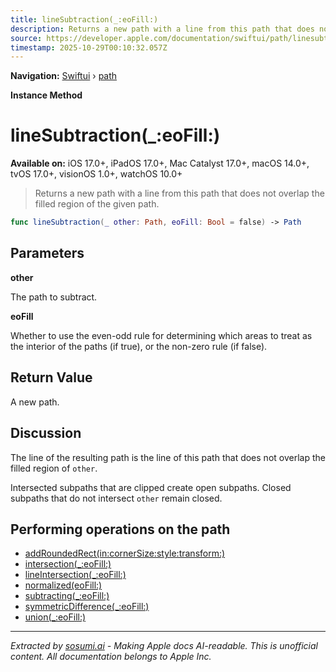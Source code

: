 ```yaml
---
title: lineSubtraction(_:eoFill:)
description: Returns a new path with a line from this path that does not overlap the filled region of the given path.
source: https://developer.apple.com/documentation/swiftui/path/linesubtraction(_:eofill:)
timestamp: 2025-10-29T00:10:32.057Z
---
```


**Navigation:** [Swiftui](/documentation/swiftui) › [path](/documentation/swiftui/path)

**Instance Method**

# lineSubtraction(_:eoFill:)

**Available on:** iOS 17.0+, iPadOS 17.0+, Mac Catalyst 17.0+, macOS 14.0+, tvOS 17.0+, visionOS 1.0+, watchOS 10.0+

> Returns a new path with a line from this path that does not overlap the filled region of the given path.

```swift
func lineSubtraction(_ other: Path, eoFill: Bool = false) -> Path
```

## Parameters

**other**

The path to subtract.



**eoFill**

Whether to use the even-odd rule for determining which areas to treat as the interior of the paths (if true), or the non-zero rule (if false).



## Return Value

A new path.

## Discussion

The line of the resulting path is the line of this path that does not overlap the filled region of `other`.

Intersected subpaths that are clipped create open subpaths. Closed subpaths that do not intersect `other` remain closed.

## Performing operations on the path

- [addRoundedRect(in:cornerSize:style:transform:)](/documentation/swiftui/path/addroundedrect(in:cornersize:style:transform:))
- [intersection(_:eoFill:)](/documentation/swiftui/path/intersection(_:eofill:))
- [lineIntersection(_:eoFill:)](/documentation/swiftui/path/lineintersection(_:eofill:))
- [normalized(eoFill:)](/documentation/swiftui/path/normalized(eofill:))
- [subtracting(_:eoFill:)](/documentation/swiftui/path/subtracting(_:eofill:))
- [symmetricDifference(_:eoFill:)](/documentation/swiftui/path/symmetricdifference(_:eofill:))
- [union(_:eoFill:)](/documentation/swiftui/path/union(_:eofill:))

---

*Extracted by [sosumi.ai](https://sosumi.ai) - Making Apple docs AI-readable.*
*This is unofficial content. All documentation belongs to Apple Inc.*
